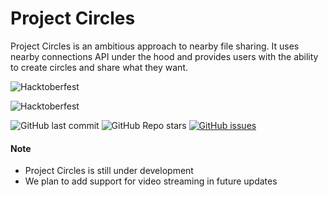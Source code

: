 # Project Circles

Project Circles is an ambitious approach to nearby file sharing. It uses nearby connections API under the hood and provides users with the ability to create circles and share what they want.

![Hacktoberfest](https://img.shields.io/badge/Hacktoberfest-Contribute-blueviolet?style=for-the-badge)

![Hacktoberfest](https://img.shields.io/badge/Flutter-SDK-02569B?style=for-the-badge&logo=flutter)

![GitHub last commit](https://img.shields.io/github/last-commit/Cheeseball-Developers/project-circles?style=for-the-badge) ![GitHub Repo stars](https://img.shields.io/github/stars/Cheeseball-Developers/project-circles?style=for-the-badge) [![GitHub issues](https://img.shields.io/github/issues/Cheeseball-Developers/project-circles?style=for-the-badge)](https://github.com/Cheeseball-Developers/project-circles/issues)

#### Note

- Project Circles is still under development
- We plan to add support for video streaming in future updates
